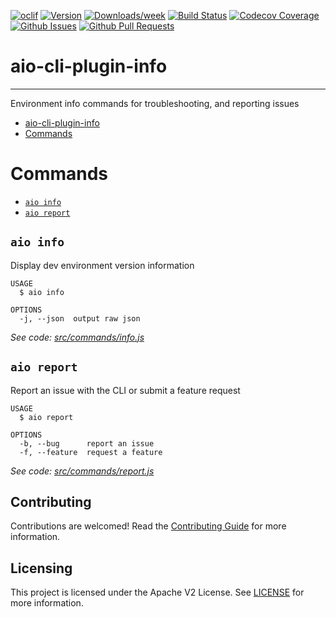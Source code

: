 <!--
Copyright 2020 Adobe. All rights reserved.
This file is licensed to you under the Apache License, Version 2.0 (the "License");
you may not use this file except in compliance with the License. You may obtain a copy
of the License at http://www.apache.org/licenses/LICENSE-2.0

Unless required by applicable law or agreed to in writing, software distributed under
the License is distributed on an "AS IS" BASIS, WITHOUT WARRANTIES OR REPRESENTATIONS
OF ANY KIND, either express or implied. See the License for the specific language
governing permissions and limitations under the License.
-->

[![oclif](https://img.shields.io/badge/cli-oclif-brightgreen.svg)](https://oclif.io)
[![Version](https://img.shields.io/npm/v/@adobe/aio-cli-plugin-info.svg)](https://npmjs.org/package/@adobe/aio-cli-plugin-info)
[![Downloads/week](https://img.shields.io/npm/dw/@adobe/aio-cli-plugin-info.svg)](https://npmjs.org/package/@adobe/aio-cli-plugin-info)
[![Build Status](https://travis-ci.com/adobe/aio-cli-plugin-info.svg?branch=master)](https://travis-ci.com/adobe/aio-cli-plugin-info)
[![Codecov Coverage](https://img.shields.io/codecov/c/github/adobe/aio-cli-plugin-info/master.svg?style=flat-square)](https://codecov.io/gh/adobe/aio-cli-plugin-info/)
[![Github Issues](https://img.shields.io/github/issues/adobe/aio-cli-plugin-info.svg)](https://github.com/adobe/aio-cli-plugin-info/issues)
[![Github Pull Requests](https://img.shields.io/github/issues-pr/adobe/aio-cli-plugin-info.svg)](https://github.com/adobe/aio-cli-plugin-info/pulls) 

# aio-cli-plugin-info

---

Environment info commands for troubleshooting, and reporting issues

<!-- toc -->
* [aio-cli-plugin-info](#aio-cli-plugin-info)
* [Commands](#commands)
<!-- tocstop -->

# Commands
<!-- commands -->
* [`aio info`](#aio-info)
* [`aio report`](#aio-report)

## `aio info`

Display dev environment version information

```
USAGE
  $ aio info

OPTIONS
  -j, --json  output raw json
```

_See code: [src/commands/info.js](https://github.com/adobe/aio-cli-plugin-info/blob/0.1.3/src/commands/info.js)_

## `aio report`

Report an issue with the CLI or submit a feature request

```
USAGE
  $ aio report

OPTIONS
  -b, --bug      report an issue
  -f, --feature  request a feature
```

_See code: [src/commands/report.js](https://github.com/adobe/aio-cli-plugin-info/blob/0.1.3/src/commands/report.js)_
<!-- commandsstop -->

## Contributing

Contributions are welcomed! Read the [Contributing Guide](.github/CONTRIBUTING.md) for more information.

## Licensing

This project is licensed under the Apache V2 License. See [LICENSE](LICENSE) for more information.
